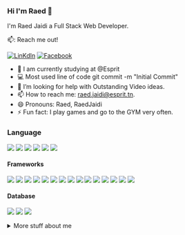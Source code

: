### Hi I'm Raed 👋  

I'm Raed Jaidi a Full Stack Web Developer.

📫: Reach me out!

<a href="https://www.linkedin.com/in/raed-jaidi/" rel="nofollow"><img src="https://img.shields.io/badge/LinkedIn-0077B5?style=for-the-badge&logo=linkedin&logoColor=white" alt="LinKdIn"></a>
<a href="https://www.facebook.com/raed.jaidy.9/" rel="nofollow"><img src="https://img.shields.io/badge/Facebook-1877F2?style=for-the-badge&logo=facebook&logoColor=white" alt="Facebook"></a>


- 🔭 I am currently studying at @Esprit
- 💻 Most used line of code git commit -m "Initial Commit"
- 🤔 I’m looking for help with Outstanding Video ideas.
- 📫 How to reach me: raed.jaidi@esprit.tn.
- 😄 Pronouns: Raed, RaedJaidi
- ⚡  Fun fact: I play games and go to the GYM very often.

### Language

<a href="#" rel="nofollow"><img src="https://img.shields.io/badge/C-00599C?style=for-the-badge&logo=c&logoColor=white"></a>
<a href="#" rel="nofollow"><img src="https://img.shields.io/badge/JavaScript-323330?style=for-the-badge&logo=javascript&logoColor=F7DF1E"></a>
<a href="#" rel="nofollow"><img src="https://img.shields.io/badge/TypeScript-007ACC?style=for-the-badge&logo=typescript&logoColor=white"></a>
<a href="#" rel="nofollow"><img src="https://img.shields.io/badge/Java-ED8B00?style=for-the-badge&logo=java&logoColor=white"></a>
<a href="#" rel="nofollow"><img src="https://img.shields.io/badge/HTML5-E34F26?style=for-the-badge&logo=html5&logoColor=white"></a>
<a href="#" rel="nofollow"><img src="https://img.shields.io/badge/CSS3-1572B6?style=for-the-badge&logo=css3&logoColor=white"></a>

#### Frameworks 

<a href="#" rel="nofollow"><img src="https://img.shields.io/badge/jQuery-0769AD?style=for-the-badge&logo=jquery&logoColor=white"></a>
<a href="#" rel="nofollow"><img src="https://img.shields.io/badge/Angular-DD0031?style=for-the-badge&logo=angular&logoColor=white"></a>
<a href="#" rel="nofollow"><img src="https://img.shields.io/badge/Node.js-339933?style=for-the-badge&logo=nodedotjs&logoColor=white"></a>
<a href="#" rel="nofollow"><img src="https://img.shields.io/badge/Express.js-000000?style=for-the-badge&logo=express&logoColor=white"></a>
<a href="#" rel="nofollow"><img src="https://img.shields.io/badge/Bootstrap-563D7C?style=for-the-badge&logo=bootstrap&logoColor=white"></a>
<a href="#" rel="nofollow"><img src="https://img.shields.io/badge/GraphQl-E10098?style=for-the-badge&logo=graphql&logoColor=white"></a>
<a href="#" rel="nofollow"><img src="https://img.shields.io/badge/JWT-000000?style=for-the-badge&logo=JSON%20web%20tokens&logoColor=white"></a>
<a href="#" rel="nofollow"><img src="https://img.shields.io/badge/npm-CB3837?style=for-the-badge&logo=npm&logoColor=white"></a>
<a href="#" rel="nofollow"><img src="https://img.shields.io/badge/Spring-6DB33F?style=for-the-badge&logo=spring&logoColor=white"></a>
<a href="#" rel="nofollow"><img src="https://img.shields.io/badge/Spring_Boot-F2F4F9?style=for-the-badge&logo=spring-boot"></a>
<a href="#" rel="nofollow"><img src="https://img.shields.io/badge/Junit5-25A162?style=for-the-badge&logo=junit5&logoColor=white"></a>
<a href="#" rel="nofollow"><img src="https://img.shields.io/badge/PowerShell-5391FE?style=for-the-badge&logo=PowerShell&logoColor=white"></a>
<a href="#" rel="nofollow"><img src="https://img.shields.io/badge/Postman-FF6C37?style=for-the-badge&logo=Postman&logoColor=white"></a>
<a href="#" rel="nofollow"><img src="https://img.shields.io/badge/Swagger-85EA2D?style=for-the-badge&logo=Swagger&logoColor=white"></a>
<a href="#" rel="nofollow"><img src="https://img.shields.io/badge/Xampp-F37623?style=for-the-badge&logo=xampp&logoColor=white"></a>

####  Database

<a href="#" rel="nofollow"><img src="https://img.shields.io/badge/MySQL-005C84?style=for-the-badge&logo=mysql&logoColor=white"></a>
<a href="#" rel="nofollow"><img src="https://img.shields.io/badge/MongoDB-4EA94B?style=for-the-badge&logo=mongodb&logoColor=white"></a>
<a href="#" rel="nofollow"><img src="https://img.shields.io/badge/Neo4j-018bff?style=for-the-badge&logo=neo4j&logoColor=white"></a>

<details>
 <summary>More stuff about me </summary>

#### Profile Visits

 ![visitor badge](https://visitor-badge.glitch.me/badge?page_id=Raedjd)
 
 
##### Coding Stats
 
<!--START_SECTION:waka-->
```text
No Activity tracked this Week
```
<!--END_SECTION:waka-->
 
 #### Github Stats
 
 ![Anurag's GitHub stats](https://github-readme-stats.vercel.app/api?username=Raedjd&hide=contribs,prs&theme=tokyonight)

